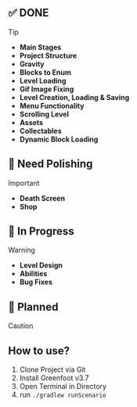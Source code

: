 ✅ DONE
---

> [!TIP]
>- **Main Stages**
>- **Project Structure**
>- **Gravity**
>- **Blocks to Enum**
>- **Level Loading**
>- **Gif Image Fixing**
>- **Level Creation, Loading & Saving**
>- **Menu Functionality**
>- **Scrolling Level**
>- **Assets**
>- **Collectables**
>- **Dynamic Block Loading**

💅 Need Polishing
---

> [!IMPORTANT]
>- **Death Screen**
>- **Shop**

🔨 In Progress
---

> [!WARNING]
>- **Level Design**
>- **Abilities**
>- **Bug Fixes**

📝 Planned
---

> [!CAUTION]


How to use?
---

1. Clone Project via Git
2. Install Greenfoot v3.7
3. Open Terminal in Directory
4. run ```./gradlew runScenario```